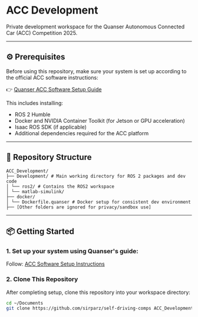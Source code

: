 # ACC Development

Private development workspace for the Quanser Autonomous Connected Car (ACC) Competition 2025.

---

## ⚙️ Prerequisites

Before using this repository, make sure your system is set up according to the official ACC software instructions:

👉 [Quanser ACC Software Setup Guide](https://github.com/quanser/ACC-Competition-2025/blob/main/Software_Guides/ACC%20Software%20Setup%20Instructions.md)

This includes installing:
- ROS 2 Humble
- Docker and NVIDIA Container Toolkit (for Jetson or GPU acceleration)
- Isaac ROS SDK (if applicable)
- Additional dependencies required for the ACC platform

---

## 🧭 Repository Structure
```
ACC_Development/ 
├── Development/ # Main working directory for ROS 2 packages and dev code 
│ └── ros2/ # Contains the ROS2 workspace
│ └── matlab-simulink/ 
├── docker/ 
│ └── Dockerfile.quanser # Docker setup for consistent dev environment 
├── [Other folders are ignored for privacy/sandbox use]

```
---

## 📦 Getting Started

### 1. Set up your system using Quanser's guide:
Follow: [ACC Software Setup Instructions](https://github.com/quanser/ACC-Competition-2025/blob/main/Software_Guides/ACC%20Software%20Setup%20Instructions.md)

### 2. Clone This Repository

After completing setup, clone this repository into your workspace directory:

```bash
cd ~/Documents
git clone https://github.com/sirparz/self-driving-comps ACC_Development
```